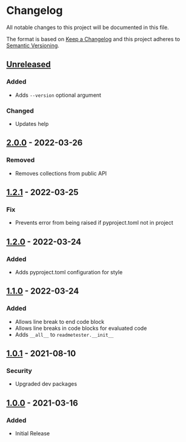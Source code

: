 Changelog
=========
All notable changes to this project will be documented in this file.

The format is based on [Keep a Changelog](http://keepachangelog.com/en/1.0.0/)
and this project adheres to [Semantic Versioning](http://semver.org/spec/v2.0.0.html).

[Unreleased](https://github.com/jshwi/readmetester/compare/v2.0.0...HEAD)
------------------------------------------------------------------------
### Added
- Adds `--version` optional argument

### Changed
- Updates help

[2.0.0](https://github.com/jshwi/readmetester/releases/tag/v2.0.0) - 2022-03-26
------------------------------------------------------------------------
### Removed
- Removes collections from public API

[1.2.1](https://github.com/jshwi/readmetester/releases/tag/v1.2.1) - 2022-03-25
------------------------------------------------------------------------
### Fix
- Prevents error from being raised if pyproject.toml not in project

[1.2.0](https://github.com/jshwi/readmetester/releases/tag/v1.2.0) - 2022-03-24
------------------------------------------------------------------------
### Added
- Adds pyproject.toml configuration for style

[1.1.0](https://github.com/jshwi/readmetester/releases/tag/v1.1.0) - 2022-03-24
------------------------------------------------------------------------
### Added
- Allows line break to end code block
- Allows line breaks in code blocks for evaluated code
- Adds `__all__` to `readmetester.__init__`

[1.0.1](https://github.com/jshwi/readmetester/releases/tag/v1.0.1) - 2021-08-10
------------------------------------------------------------------------
### Security
- Upgraded dev packages

[1.0.0](https://github.com/jshwi/readmetester/releases/tag/v1.0.0) - 2021-03-16
------------------------------------------------------------------------
### Added
- Initial Release
